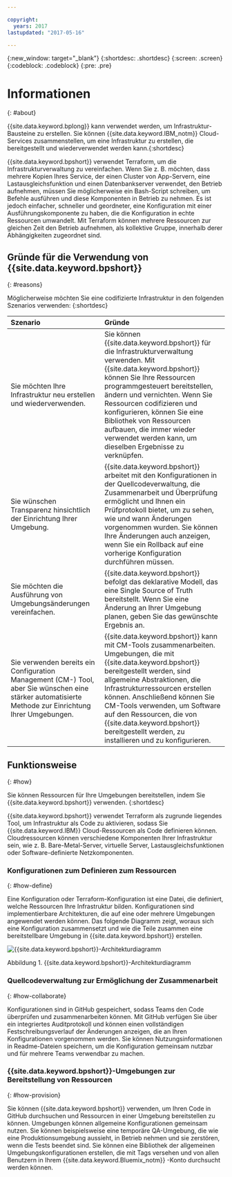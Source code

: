 ```yaml
---

copyright:
  years: 2017
lastupdated: "2017-05-16"

---
```


{:new_window: target="_blank"}
{:shortdesc: .shortdesc}
{:screen: .screen}
{:codeblock: .codeblock}
{:pre: .pre}

# Informationen
{: #about}

{{site.data.keyword.bplong}} kann verwendet werden, um Infrastruktur-Bausteine zu erstellen. Sie können {{site.data.keyword.IBM_notm}} Cloud-Services zusammenstellen, um eine Infrastruktur zu erstellen, die bereitgestellt und wiederverwendet werden kann.{:shortdesc}

{{site.data.keyword.bpshort}} verwendet Terraform, um die Infrastrukturverwaltung zu vereinfachen. Wenn Sie z. B. möchten, dass mehrere Kopien Ihres Service, der einen Cluster von App-Servern, eine Lastausgleichsfunktion und einen Datenbankserver verwendet, den Betrieb aufnehmen, müssen Sie möglicherweise ein Bash-Script schreiben, um Befehle ausführen und diese Komponenten in Betrieb zu nehmen. Es ist jedoch einfacher, schneller und geordneter, eine Konfiguration mit einer Ausführungskomponente zu haben, die die Konfiguration in echte Ressourcen umwandelt. Mit Terraform können mehrere Ressourcen zur gleichen Zeit den Betrieb aufnehmen, als kollektive Gruppe, innerhalb derer Abhängigkeiten zugeordnet sind. 

## Gründe für die Verwendung von {{site.data.keyword.bpshort}}
{: #reasons}

Möglicherweise möchten Sie eine codifizierte Infrastruktur in den folgenden Szenarios verwenden:
{:shortdesc}

| Szenario     | Gründe    |
| :------------- | :------------- |
| Sie möchten Ihre Infrastruktur neu erstellen und wiederverwenden.  | Sie können {{site.data.keyword.bpshort}} für die Infrastrukturverwaltung verwenden. Mit {{site.data.keyword.bpshort}} können Sie Ihre Ressourcen programmgesteuert bereitstellen, ändern und vernichten. Wenn Sie Ressourcen codifizieren und konfigurieren, können Sie eine Bibliothek von Ressourcen aufbauen, die immer wieder verwendet werden kann, um dieselben Ergebnisse zu verknüpfen.|
| Sie wünschen Transparenz hinsichtlich der Einrichtung Ihrer Umgebung.  | {{site.data.keyword.bpshort}} arbeitet mit den Konfigurationen in der Quellcodeverwaltung, die Zusammenarbeit und Überprüfung ermöglicht und Ihnen ein Prüfprotokoll bietet, um zu sehen, wie und wann Änderungen vorgenommen wurden. Sie können Ihre Änderungen auch anzeigen, wenn Sie ein Rollback auf eine vorherige Konfiguration durchführen müssen. |
| Sie möchten die Ausführung von Umgebungsänderungen vereinfachen.  | {{site.data.keyword.bpshort}} befolgt das deklarative Modell, das eine Single Source of Truth bereitstellt. Wenn Sie eine Änderung an Ihrer Umgebung planen, geben Sie das gewünschte Ergebnis an. |
| Sie verwenden bereits ein Configuration Management (CM-) Tool, aber Sie wünschen eine stärker automatisierte Methode zur Einrichtung Ihrer Umgebungen. | {{site.data.keyword.bpshort}} kann mit CM-Tools zusammenarbeiten. Umgebungen, die mit {{site.data.keyword.bpshort}} bereitgestellt werden, sind allgemeine Abstraktionen, die Infrastrukturressourcen erstellen können. Anschließend können Sie CM-Tools verwenden, um Software auf den Ressourcen, die von {{site.data.keyword.bpshort}} bereitgestellt werden, zu installieren und zu konfigurieren.  
  
## Funktionsweise
{: #how}

Sie können Ressourcen für Ihre Umgebungen bereitstellen, indem Sie {{site.data.keyword.bpshort}} verwenden.
{:shortdesc}

{{site.data.keyword.bpshort}} verwendet Terraform als zugrunde liegendes Tool, um Infrastruktur als Code zu aktivieren, sodass Sie {{site.data.keyword.IBM}} Cloud-Ressourcen als Code definieren können. Cloudressourcen können verschiedene Komponenten Ihrer Infrastruktur sein, wie z. B. Bare-Metal-Server, virtuelle Server, Lastausgleichsfunktionen oder Software-definierte Netzkomponenten. 

### Konfigurationen zum Definieren zum Ressourcen
{: #how-define}

Eine Konfiguration oder Terraform-Konfiguration ist eine Datei, die definiert, welche Ressourcen Ihre Infrastruktur bilden. Konfigurationen sind implementierbare Architekturen, die auf eine oder mehrere Umgebungen angewendet werden können. Das folgende Diagramm zeigt, woraus sich eine Konfiguration zusammensetzt und wie die Teile zusammen eine bereitstellbare Umgebung in {{site.data.keyword.bpshort}} erstellen.


![{{site.data.keyword.bpshort}}-Architekturdiagramm](/images/anatomy_of_a_schematic.png)

Abbildung 1. {{site.data.keyword.bpshort}}-Architekturdiagramm

### Quellcodeverwaltung zur Ermöglichung der Zusammenarbeit
{: #how-collaborate}

Konfigurationen sind in GitHub gespeichert, sodass Teams den Code überprüfen und zusammenarbeiten können. Mit GitHub verfügen Sie über ein integriertes Auditprotokoll und können einen vollständigen Festschreibungsverlauf der Änderungen anzeigen, die an Ihren Konfigurationen vorgenommen werden. Sie können Nutzungsinformationen in Readme-Dateien speichern, um die Konfiguration gemeinsam nutzbar und für mehrere Teams verwendbar zu machen.

### {{site.data.keyword.bpshort}}-Umgebungen zur Bereitstellung von Ressourcen
{: #how-provision}

Sie können {{site.data.keyword.bpshort}} verwenden, um Ihren Code in GitHub durchsuchen und Ressourcen in einer Umgebung bereitstellen zu können. Umgebungen können allgemeine Konfigurationen gemeinsam nutzen. Sie können beispielsweise eine temporäre QA-Umgebung, die wie eine Produktionsumgebung aussieht, in Betrieb nehmen und sie zerstören, wenn die Tests beendet sind. Sie können eine Bibliothek der allgemeinen Umgebungskonfigurationen erstellen, die mit Tags versehen und von allen Benutzern in Ihrem {{site.data.keyword.Bluemix_notm}} -Konto durchsucht werden können.
